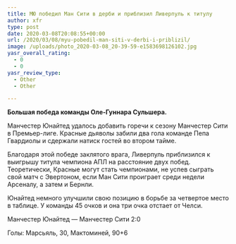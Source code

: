 ```yaml
---
title: МЮ победил Ман Сити в дерби и приблизил Ливерпуль к титулу
author: xfr
type: post
date: 2020-03-08T20:08:55+00:00
url: /2020/03/08/myu-pobedil-man-siti-v-derbi-i-priblizil/
image: /uploads/photo_2020-03-08_20-39-59-e1583698126102.jpg
yasr_overall_rating:
  - 0
  - 0
yasr_review_type:
  - Other
  - Other

---
```

**Большая победа команды Оле-Гуннара Сульшера.**

Манчестер Юнайтед удалось добавить горечи к сезону Манчестер Сити в Премьер-лиге. Красные дьяволы забили два гола команде Пепа Гвардиолы и сдержали натиск гостей во втором тайме.

Благодаря этой победе заклятого врага, Ливерпуль приблизился к выигрышу титула чемпиона АПЛ на расстояние двух побед. Теоретически, Красные могут стать чемпионами, не успев сыграть свой матч с Эвертоном, если Ман Сити проиграет среди недели Арсеналу, а затем и Бернли.

Юнайтед немного улучшили свою позицию в борьбе за четвертое место в таблице. У команды 45 очков и она три очка отстает от Челси.

Манчестер Юнайтед &#8212; Манчестер Сити 2:0
  
Голы: Марсьяль, 30, Мактоминей, 90+6